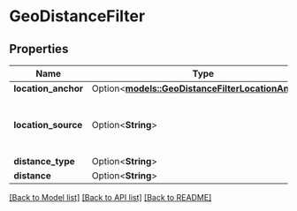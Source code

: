 # GeoDistanceFilter

## Properties

Name | Type | Description | Notes
------------ | ------------- | ------------- | -------------
**location_anchor** | Option<[**models::GeoDistanceFilterLocationAnchor**](geoDistanceFilter_location_anchor.md)> |  | [optional]
**location_source** | Option<**String**> | Attribute containing latitude and longitude data | [optional]
**distance_type** | Option<**String**> |  | [optional]
**distance** | Option<**String**> |  | [optional]

[[Back to Model list]](../README.md#documentation-for-models) [[Back to API list]](../README.md#documentation-for-api-endpoints) [[Back to README]](../README.md)


